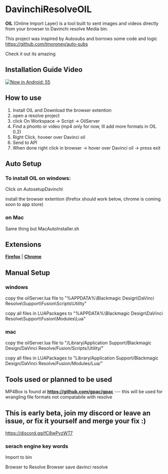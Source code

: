 # DavinchiResolveOIL
**OIL** (Online Import Layer) is a tool built to sent images and videos directly from your browser to Davinchi resolve Media bin.

This project was inspired by Autosubs and borrows some code and logic
https://github.com/tmoroney/auto-subs

Check it out its amazing


## Installation Guide Video 
[![Now in Android: 55](https://i.ytimg.com/vi/IxSOCcOuSbE/maxresdefault.jpg)](https://www.youtube.com/watch?v=IxSOCcOuSbE "Now in Android: 55")    


## How to use
1. Install OIL and Download the browser extention
2. open a resolve project
3. click On Workspace -> Script -> OilServer
4. Find a phonto or video (mp4 only for now, Ill add more formats in OIL 0.2)
5. Right Click, hoveer over Davinci oil
6. Send to API
7. When done right click in browser -> hover over Davinci oil -> press exit
   
## Auto Setup

### To install OIL on windows:
Click on AutosetupDavinchi

install the browser extention (firefox should work below, chrome is coming soon to app store)

### on Mac
Same thing but MacAutoInstaller.sh


## Extensions

**[Firefox](https://addons.mozilla.org/en-US/firefox/addon/davinchi-oil/)** | **[Chrome](https://chromewebstore.google.com/detail/davinchi-oil/akjgkdnifpjpjkhfajnmbeegkkaipeko?authuser=0&hl=en)**


 
## Manual Setup
### windows
copy the oilServer.lua file to "%APPDATA%\Blackmagic Design\DaVinci Resolve\Support\Fusion\Scripts\Utility\"

copy all files in LUAPackages to "%APPDATA%\Blackmagic Design\DaVinci Resolve\Support\Fusion\Modules\Lua\"

### mac
copy the oilServer.lua file to "/Library/Application Support/Blackmagic Design/DaVinci Resolve/Fusion/Scripts/Utility/"

copy all files in LUAPackages to "Library/Application Support/Blackmagic Design/DaVinci Resolve/Fusion/Modules/Lua/"



## Tools used or planned to be used
MP4Box is found at **https://github.com/gpac/gpac**  --- this will be used for wrangling file formats not compatabile with resolve

## This is early beta, join my discord or leave an issue, or fix it yourself and merge your fix :)
https://discord.gg/fC8wPvzWT7


### serach engine key words

Import to bin

Browser to Resolve
Browser save davinci resolve
